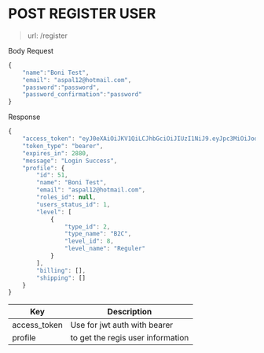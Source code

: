 # POST REGISTER USER

> url: /register

Body Request
```javascript
{
    "name":"Boni Test",
    "email": "aspal12@hotmail.com",
    "password":"password",
    "password_confirmation":"password"
}
```

Response
```javascript
{
    "access_token": "eyJ0eXAiOiJKV1QiLCJhbGciOiJIUzI1NiJ9.eyJpc3MiOiJodHRwOlwvXC9sb2NhbGhvc3Q6OTAwMFwvYXBpXC92MVwvcmVnaXN0ZXIiLCJpYXQiOjE1OTQ1NjAzMTIsImV4cCI6MTU5NDczMzExMiwibmJmIjoxNTk0NTYwMzEyLCJqdGkiOiJ3UFpXRlFnTld4dGMxOEZrIiwic3ViIjo1MSwicHJ2IjoiODdlMGFmMWVmOWZkMTU4MTJmZGVjOTcxNTNhMTRlMGIwNDc1NDZhYSJ9.8yjAiIietquR-5mq8a2O7itx-5NtnquWAqe57A1TRvA",
    "token_type": "bearer",
    "expires_in": 2880,
    "message": "Login Success",
    "profile": {
        "id": 51,
        "name": "Boni Test",
        "email": "aspal12@hotmail.com",
        "roles_id": null,
        "users_status_id": 1,
        "level": [
            {
                "type_id": 2,
                "type_name": "B2C",
                "level_id": 8,
                "level_name": "Reguler"
            }
        ],
        "billing": [],
        "shipping": []
    }
}
```

Key| Description
------------ | -------------
access_token | Use for jwt auth with bearer
profile | to get the regis user information

